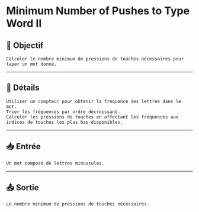 # Minimum Number of Pushes to Type Word II

## 🎯 Objectif

    Calculer le nombre minimum de pressions de touches nécessaires pour taper un mot donné.

---

## 📝 Détails

    Utiliser un compteur pour obtenir la fréquence des lettres dans le mot.
    Trier les fréquences par ordre décroissant.
    Calculer les pressions de touches en affectant les fréquences aux indices de touches les plus bas disponibles.

---

## 📥 Entrée

    Un mot composé de lettres minuscules.

---

## 📤 Sortie

    Le nombre minimum de pressions de touches nécessaires.

